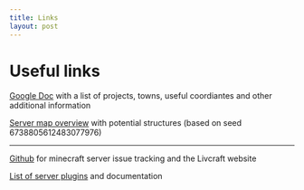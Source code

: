 ```yaml
---
title: Links
layout: post
---
```

# Useful links
[Google Doc](https://docs.google.com/document/d/1Kg6Bz1Vx71E0tuEUM7n_-KhoONEb2jrjLnSSCxmz8tQ/edit) with a list of projects, towns, useful coordiantes and other additional information

[Server map overview](http://mineatlas.com/?levelName=6738805612483077976&seed=6738805612483077976&mapCentreX=-240&mapCentreY=184&mapZoom=16&pos=&Player=true&Spawn=true&Likely+Villages=false&Ocean+Monuments=false&Jungle+Temples=false&Desert+Temples=false&Witch+Huts=false&Slime+Chunks=false) with potential structures (based on seed 6738805612483077976)

---

[Github](https://github.com/BigLazyDragon/livcraft) for minecraft server issue tracking and the Livcraft website

[List of server plugins](https://github.com/BigLazyDragon/livcraft/wiki) and documentation
